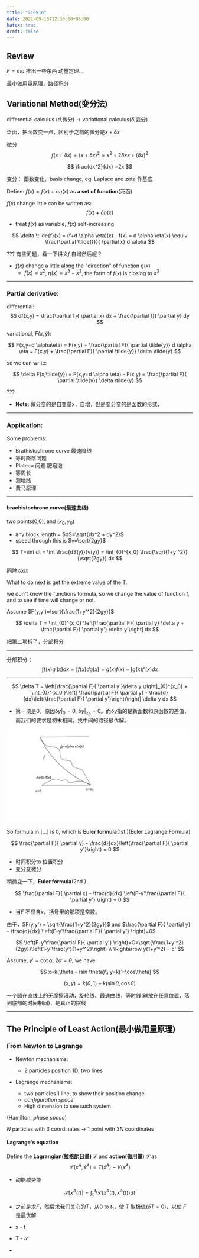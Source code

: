 ```yaml
---
title: "210916"
date: 2021-09-16T12:30:00+08:00
katex: true
draft: false
---
```



## Review
$F=ma$ 推出一些东西 动量定理...


最小做用量原理，路径积分


## Variational Method(变分法)
differential calculus ($d$,微分) $\to$ variational calculus($\delta$,变分)

泛函，把函数变一点，区别于之前的微分是$x+\delta x$

微分
$$
f(x+\delta x) = (x+\delta x)^2 = x^2 +2 \delta x x + (\delta x)^2
$$

$$
\frac{dx^2}{dx} =2x
$$

变分：
函数变化，basis change, eg. Laplace and zeta 作基底

Define: $\tilde{f}(x) = f(x)+\alpha \eta(x)$ as **a set of function**(泛函)

$f(x)$ change little can be written as:
$$
f(x) + \delta \eta(x)
$$
* treat $f(x)$ as variable, $f(x)$ self-increasing

<!--

$$
\delta \tilde{f}(x) = (f+d \alpha \eta)(x) - f(x) = d \alpha \eta(x) \equiv \delta f d \alpha
$$

-->
$$
\delta \tilde{f}(x) = (f+d \alpha \eta)(x) - f(x) = d \alpha \eta(x) \equiv \frac{\partial \tilde{f}}{ \partial x} d \alpha
$$

??? 有些问题，看一下讲义$f$ 自增然后呢？

* $f(x)$ change a little along the "direction" of function $\eta(x)$
    + $f(x)=x^2$, $\eta(x)=x^3-x^2$, the form of $f(x)$ is closing to $x^3$

----

### Partial derivative:
differential:
$$
df(x,y) = \frac{\partial f}{ \partial x} dx + \frac{\partial f}{ \partial y} dy
$$

variational, $F(x,\tilde{y})$:

$$
F(x,y+d \alpha\eta) = F(x,y) + \frac{\partial F}{ \partial \tilde{y}} d \alpha \eta = F(x,y) + \frac{\partial F}{ \partial \tilde{y}} \delta \tilde{y}
$$

so we can write:

$$
\delta F(x,\tilde{y}) = F(x,y+d \alpha \eta) - F(x,y) = \frac{\partial F}{ \partial \tilde{y}}  \delta \tilde{y}
$$


???

* **Note**: 微分变的是自变量x，自增，但是变分变的是函数的形式，

---

### Application:

Some problems:

* Brathistochrone curve 最速降线
* 等时降落问题
* Plateau 问题 肥皂泡
* 等周长
* 测地线
* 费马原理

---

#### brachistochrone curve(最速曲线)

two points(0,0), and $(x_0,y_0)$

* any block length = $dS=\sqrt{dx^2 + dy^2}$
* speed through this is $v=\sqrt{2gy}$

$$
T=\int dt = \int \frac{dS(y)}{v(y)} = \int_{0}^{x_0} \frac{\sqrt{1+y'^2}}{\sqrt{2gy}} dx
$$

同除以$dx$

What to do next is get the extreme value of the T.

we don't know the functions formula, so we change the value of function f, and to see if time will change or not.

Assume $F(y,y')=\sqrt{\frac{1+y'^2}{2gy}}$

$$
\delta T = \int_{0}^{x_0} \left[\frac{\partial F}{ \partial y} \delta y + \frac{\partial F}{ \partial y'} \delta y'\right] dx
$$

把第二项拆了，分部积分

---

分部积分：
$$
\int f(x) g'(x) dx = \int f(x) dg(x) = g(x)f(x) - \int g(x) f'(x)dx
$$


---

$$
\delta T = \left[\frac{\partial F}{ \partial y'}\delta y \right]_{0}^{x_0} +
\int_{0}^{x_0 }\left[ \frac{\partial F}{ \partial y} - \frac{d}{dx}\left(\frac{\partial F}{ \partial y'}\right)\right] \delta y dx
$$

* 第一项是0，原因$\delta y|_0=0$, $\delta y|_{x_0}=0$。而$\delta y$指的是新函数和原函数的差值，而我们的要求是初末相同，找中间的路径最优解。

![delta_xy0](./figures/delta_xy0.svg)


So formula in $[...]$ is 0, which is **Euler formula**(1st )(Euler Lagrange Formula)

$$
\frac{\partial F}{ \partial y} - \frac{d}{dx}\left(\frac{\partial F}{ \partial y'}\right) = 0
$$

* 时间积分to 位置积分
* 变分变微分

稍微变一下，**Euler formula**(2nd )

$$
\frac{\partial F}{ \partial x} - \frac{d}{dx} \left(F-y'\frac{\partial F}{ \partial y'} \right) = 0
$$

* 当$F$ 不显含$x$，括号里的那项是常数。

由于，$F(y,y') = \sqrt{\frac{1+y^2}{2gy}}$ and $\frac{\partial F}{ \partial y} - \frac{d}{dx} \left(F-y'\frac{\partial F}{ \partial y'} \right)=0$.

$$
\left(F-y'\frac{\partial F}{ \partial y'} \right)=C=\sqrt{\frac{1+y'^2}{2gy}}\left(1-y'\frac{y'}{1+y'^2}\right) \\
\Rightarrow y(1+y'^2) = c'
$$

Assume, $y'= \cot \alpha$, $2\alpha=\theta$, we have

$$
x=k(\theta - \sin \theta)\\
y=k(1-\cos\theta)
$$

$$
(x,y) = k(\theta,1) - k(\sin\theta,\cos\theta)
$$

一个圆在直线上的无摩擦滚动，旋轮线、最速曲线，等时线(球放在任意位置，落到底部的时间相同)，是真正的摆线


----

## The Principle of Least Action(最小做用量原理)

### From Newton to Lagrange

* Newton mechanisms:

    + 2 particles position 1D: two lines

<!--
, we don't know what will happen in the next time

2 positions, with extra $(x',y')$

-->


* Lagrange mechanisms:

    + two particles 1 line, to show their position change
    + *configuration space*
    + High dimension to see such system

(Hamilton: *phase space*)


$N$ particles with 3 coordinates $\rightarrow$ 1 point with $3N$ coordinates

#### Lagrange's equation

Define the **Lagrangian(拉格朗日量)** $\mathcal{L}$ and **action(做用量)** $\mathcal{S}$ as
$$
\mathcal{L}(x^{A},\dot{x}^{A}) = T(\dot{x}^{A}) - V(x^{A})
$$
* 动能减势能

$$
\mathcal{S}[x^{A}(t)] = \int_{t_i}^{t_f}\mathcal{L}(x^{A}(t),\dot{x}^{A}(t))dt
$$

* 之前是求$F$，然后求我们关心的$T$，从$0$ to $t_1$，使 $T$ 取极值($\delta T=0$)，以使 $F$ 是最优解

* x - t
* T - $\mathcal{S}$
* 






